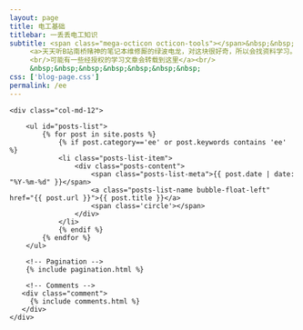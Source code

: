 ```yaml
---
layout: page
title: 电工基础
titlebar: 一丢丢电工知识
subtitle: <span class="mega-octicon octicon-tools"></span>&nbsp;&nbsp;
     <a>天天听B站南桥赌神的笔记本维修厮的绿波电龙，对这块很好奇，所以会找资料学习。
     <br/>可能有一些经授权的学习文章会转载到这里</a><br/>
     &nbsp;&nbsp;&nbsp;&nbsp;&nbsp;&nbsp;&nbsp; 
css: ['blog-page.css']
permalink: /ee
---
```


<div class="row">

    <div class="col-md-12">

        <ul id="posts-list">
            {% for post in site.posts %}
                {% if post.category=='ee' or post.keywords contains 'ee' %}
                <li class="posts-list-item">
                    <div class="posts-content">
                        <span class="posts-list-meta">{{ post.date | date: "%Y-%m-%d" }}</span>
                        <a class="posts-list-name bubble-float-left" href="{{ post.url }}">{{ post.title }}</a>
                        <span class='circle'></span>
                    </div>
                </li>
                {% endif %}
            {% endfor %}
        </ul> 

        <!-- Pagination -->
        {% include pagination.html %}

        <!-- Comments -->
       <div class="comment">
         {% include comments.html %}
       </div>
    </div>

</div>
<script>
    $(document).ready(function(){

        // Enable bootstrap tooltip
        $("body").tooltip({ selector: '[data-toggle=tooltip]' });

    });
</script>